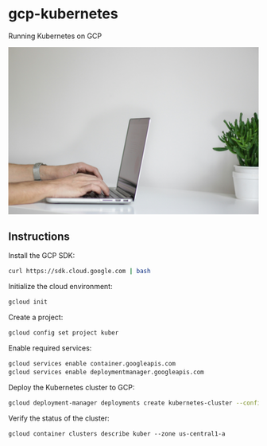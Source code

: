 # gcp-kubernetes
Running Kubernetes on GCP

![wallpaper.jpg](wallpaper.jpg)

## Instructions

Install the GCP SDK:

```bash
curl https://sdk.cloud.google.com | bash
```

Initialize the cloud environment:

```bash
gcloud init
```

Create a project:

```bash
gcloud config set project kuber
```

Enable required services:

```bash
gcloud services enable container.googleapis.com
gcloud services enable deploymentmanager.googleapis.com
```

Deploy the Kubernetes cluster to GCP:

```bash
gcloud deployment-manager deployments create kubernetes-cluster --config cluster.yaml
```

Verify the status of the cluster:

```
gcloud container clusters describe kuber --zone us-central1-a
```
